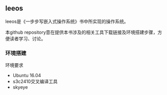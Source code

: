 ## leeos
leeos是《一步步写嵌入式操作系统》书中所实现的操作系统。

本github repository意在提供本书涉及的相关工具下载链接及环境搭建步骤，方便读者学习、讨论。

### 环境搭建
环境要求
* Ubuntu 16.04
* s3c2410交叉编译工具
* skyeye
